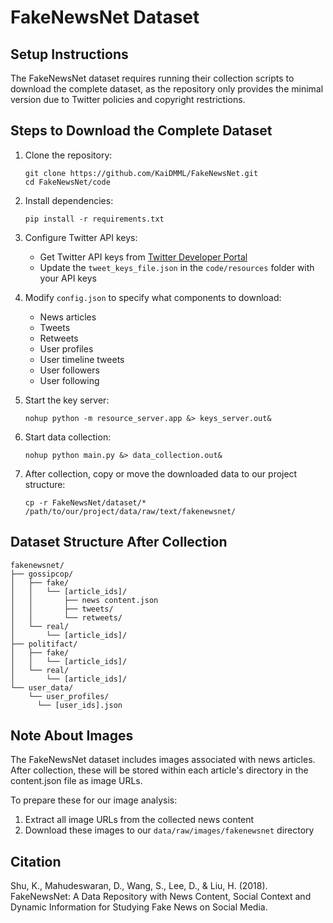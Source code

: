 # FakeNewsNet Dataset

## Setup Instructions

The FakeNewsNet dataset requires running their collection scripts to download the complete dataset, as the repository only provides the minimal version due to Twitter policies and copyright restrictions.

## Steps to Download the Complete Dataset

1. Clone the repository:
   ```
   git clone https://github.com/KaiDMML/FakeNewsNet.git
   cd FakeNewsNet/code
   ```

2. Install dependencies:
   ```
   pip install -r requirements.txt
   ```

3. Configure Twitter API keys:
   - Get Twitter API keys from [Twitter Developer Portal](https://developer.twitter.com/en/portal/dashboard)
   - Update the `tweet_keys_file.json` in the `code/resources` folder with your API keys

4. Modify `config.json` to specify what components to download:
   - News articles
   - Tweets
   - Retweets
   - User profiles
   - User timeline tweets
   - User followers
   - User following

5. Start the key server:
   ```
   nohup python -m resource_server.app &> keys_server.out&
   ```

6. Start data collection:
   ```
   nohup python main.py &> data_collection.out&
   ```

7. After collection, copy or move the downloaded data to our project structure:
   ```
   cp -r FakeNewsNet/dataset/* /path/to/our/project/data/raw/text/fakenewsnet/
   ```

## Dataset Structure After Collection

```
fakenewsnet/
├── gossipcop/
│   ├── fake/
│   │   └── [article_ids]/
│   │       ├── news content.json
│   │       ├── tweets/
│   │       └── retweets/
│   └── real/
│       └── [article_ids]/
├── politifact/
│   ├── fake/
│   │   └── [article_ids]/
│   └── real/
│       └── [article_ids]/
└── user_data/
    └── user_profiles/
      └── [user_ids].json
```

## Note About Images
The FakeNewsNet dataset includes images associated with news articles. After collection, these will be stored within each article's directory in the content.json file as image URLs.

To prepare these for our image analysis:
1. Extract all image URLs from the collected news content
2. Download these images to our `data/raw/images/fakenewsnet` directory

## Citation
Shu, K., Mahudeswaran, D., Wang, S., Lee, D., & Liu, H. (2018). FakeNewsNet: A Data Repository with News Content, Social Context and Dynamic Information for Studying Fake News on Social Media.